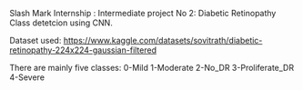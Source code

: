 Slash Mark Internship :
Intermediate project No 2: Diabetic Retinopathy Class detetcion using CNN.

Dataset used: https://www.kaggle.com/datasets/sovitrath/diabetic-retinopathy-224x224-gaussian-filtered

There are mainly five classes:
0-Mild 
1-Moderate
2-No_DR
3-Proliferate_DR
4-Severe
